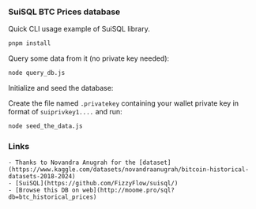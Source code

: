 ### SuiSQL BTC Prices database

Quick CLI usage example of SuiSQL library.

```bash
pnpm install
```

Query some data from it (no private key needed):

```bash
node query_db.js
```

Initialize and seed the database:

Create the file named `.privatekey` containing your wallet private key in format of `suiprivkey1....` and run:

```bash
node seed_the_data.js
```

### Links

    - Thanks to Novandra Anugrah for the [dataset](https://www.kaggle.com/datasets/novandraanugrah/bitcoin-historical-datasets-2018-2024)
    - [SuiSQL](https://github.com/FizzyFlow/suisql/)
    - [Browse this DB on web](http://moome.pro/sql?db=btc_historical_prices)